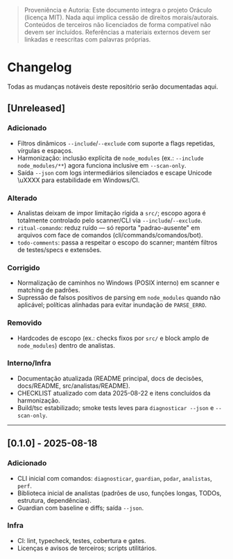 > Proveniência e Autoria: Este documento integra o projeto Oráculo (licença MIT).
> Nada aqui implica cessão de direitos morais/autorais.
> Conteúdos de terceiros não licenciados de forma compatível não devem ser incluídos.
> Referências a materiais externos devem ser linkadas e reescritas com palavras próprias.

# Changelog

Todas as mudanças notáveis deste repositório serão documentadas aqui.

## [Unreleased]

### Adicionado
- Filtros dinâmicos `--include`/`--exclude` com suporte a flags repetidas, vírgulas e espaços.
- Harmonização: inclusão explícita de `node_modules` (ex.: `--include node_modules/**`) agora funciona inclusive em `--scan-only`.
- Saída `--json` com logs intermediários silenciados e escape Unicode \uXXXX para estabilidade em Windows/CI.

### Alterado
- Analistas deixam de impor limitação rígida a `src/`; escopo agora é totalmente controlado pelo scanner/CLI via `--include`/`--exclude`.
- `ritual-comando`: reduz ruído — só reporta "padrao-ausente" em arquivos com face de comandos (cli/commands/comandos/bot).
- `todo-comments`: passa a respeitar o escopo do scanner; mantém filtros de testes/specs e extensões.

### Corrigido
- Normalização de caminhos no Windows (POSIX interno) em scanner e matching de padrões.
- Supressão de falsos positivos de parsing em `node_modules` quando não aplicável; políticas alinhadas para evitar inundação de `PARSE_ERRO`.

### Removido
- Hardcodes de escopo (ex.: checks fixos por `src/` e block amplo de `node_modules`) dentro de analistas.

### Interno/Infra
- Documentação atualizada (README principal, docs de decisões, docs/README, src/analistas/README).
- CHECKLIST atualizado com data 2025-08-22 e itens concluídos da harmonização.
- Build/tsc estabilizado; smoke tests leves para `diagnosticar --json` e `--scan-only`.

---

## [0.1.0] - 2025-08-18

### Adicionado
- CLI inicial com comandos: `diagnosticar`, `guardian`, `podar`, `analistas`, `perf`.
- Biblioteca inicial de analistas (padrões de uso, funções longas, TODOs, estrutura, dependências).
- Guardian com baseline e diffs; saída `--json`.

### Infra
- CI: lint, typecheck, testes, cobertura e gates.
- Licenças e avisos de terceiros; scripts utilitários.
